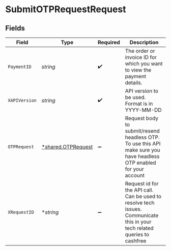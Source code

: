 # SubmitOTPRequestRequest


## Fields

| Field                                                                                                                      | Type                                                                                                                       | Required                                                                                                                   | Description                                                                                                                |
| -------------------------------------------------------------------------------------------------------------------------- | -------------------------------------------------------------------------------------------------------------------------- | -------------------------------------------------------------------------------------------------------------------------- | -------------------------------------------------------------------------------------------------------------------------- |
| `PaymentID`                                                                                                                | *string*                                                                                                                   | :heavy_check_mark:                                                                                                         | The order or invoice ID for which you want to view the payment details.                                                    |
| `XAPIVersion`                                                                                                              | *string*                                                                                                                   | :heavy_check_mark:                                                                                                         | API version to be used. Format is in YYYY-MM-DD                                                                            |
| `OTPRequest`                                                                                                               | [*shared.OTPRequest](../../models/shared/otprequest.md)                                                                    | :heavy_minus_sign:                                                                                                         | Request body to submit/resend headless OTP. To use this API make sure you have headless OTP enabled for your account       |
| `XRequestID`                                                                                                               | **string*                                                                                                                  | :heavy_minus_sign:                                                                                                         | Request id for the API call. Can be used to resolve tech issues. Communicate this in your tech related queries to cashfree |